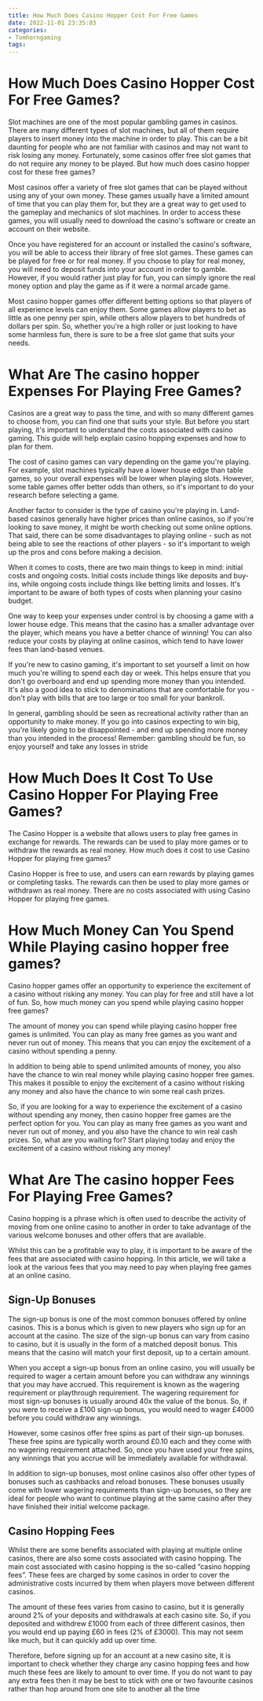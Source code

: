 ```yaml
---
title: How Much Does Casino Hopper Cost For Free Games 
date: 2022-11-01 23:35:03
categories:
- Tomhorngaming
tags:
---
```



#  How Much Does Casino Hopper Cost For Free Games? 

Slot machines are one of the most popular gambling games in casinos. There are many different types of slot machines, but all of them require players to insert money into the machine in order to play. This can be a bit daunting for people who are not familiar with casinos and may not want to risk losing any money. Fortunately, some casinos offer free slot games that do not require any money to be played. But how much does casino hopper cost for these free games?

Most casinos offer a variety of free slot games that can be played without using any of your own money. These games usually have a limited amount of time that you can play them for, but they are a great way to get used to the gameplay and mechanics of slot machines. In order to access these games, you will usually need to download the casino's software or create an account on their website.

Once you have registered for an account or installed the casino's software, you will be able to access their library of free slot games. These games can be played for free or for real money. If you choose to play for real money, you will need to deposit funds into your account in order to gamble. However, if you would rather just play for fun, you can simply ignore the real money option and play the game as if it were a normal arcade game.

Most casino hopper games offer different betting options so that players of all experience levels can enjoy them. Some games allow players to bet as little as one penny per spin, while others allow players to bet hundreds of dollars per spin. So, whether you're a high roller or just looking to have some harmless fun, there is sure to be a free slot game that suits your needs.

#  What Are The casino hopper Expenses For Playing Free Games? 

Casinos are a great way to pass the time, and with so many different games to choose from, you can find one that suits your style. But before you start playing, it's important to understand the costs associated with casino gaming. This guide will help explain casino hopping expenses and how to plan for them.

The cost of casino games can vary depending on the game you're playing. For example, slot machines typically have a lower house edge than table games, so your overall expenses will be lower when playing slots. However, some table games offer better odds than others, so it's important to do your research before selecting a game.

Another factor to consider is the type of casino you're playing in. Land-based casinos generally have higher prices than online casinos, so if you're looking to save money, it might be worth checking out some online options. That said, there can be some disadvantages to playing online - such as not being able to see the reactions of other players - so it's important to weigh up the pros and cons before making a decision.

When it comes to costs, there are two main things to keep in mind: initial costs and ongoing costs. Initial costs include things like deposits and buy-ins, while ongoing costs include things like betting limits and losses. It's important to be aware of both types of costs when planning your casino budget.

One way to keep your expenses under control is by choosing a game with a lower house edge. This means that the casino has a smaller advantage over the player, which means you have a better chance of winning! You can also reduce your costs by playing at online casinos, which tend to have lower fees than land-based venues.

If you're new to casino gaming, it's important to set yourself a limit on how much you're willing to spend each day or week. This helps ensure that you don't go overboard and end up spending more money than you intended. It's also a good idea to stick to denominations that are comfortable for you - don't play with bills that are too large or too small for your bankroll.

In general, gambling should be seen as recreational activity rather than an opportunity to make money. If you go into casinos expecting to win big, you're likely going to be disappointed - and end up spending more money than you intended in the process! Remember: gambling should be fun, so enjoy yourself and take any losses in stride

#  How Much Does It Cost To Use Casino Hopper For Playing Free Games? 

The Casino Hopper is a website that allows users to play free games in exchange for rewards. The rewards can be used to play more games or to withdraw the rewards as real money. How much does it cost to use Casino Hopper for playing free games?

Casino Hopper is free to use, and users can earn rewards by playing games or completing tasks. The rewards can then be used to play more games or withdrawn as real money. There are no costs associated with using Casino Hopper for playing free games.

#  How Much Money Can You Spend While Playing casino hopper free games? 

Casino hopper games offer an opportunity to experience the excitement of a casino without risking any money. You can play for free and still have a lot of fun. So, how much money can you spend while playing casino hopper free games?

The amount of money you can spend while playing casino hopper free games is unlimited. You can play as many free games as you want and never run out of money. This means that you can enjoy the excitement of a casino without spending a penny.

In addition to being able to spend unlimited amounts of money, you also have the chance to win real money while playing casino hopper free games. This makes it possible to enjoy the excitement of a casino without risking any money and also have the chance to win some real cash prizes.

So, if you are looking for a way to experience the excitement of a casino without spending any money, then casino hopper free games are the perfect option for you. You can play as many free games as you want and never run out of money, and you also have the chance to win real cash prizes. So, what are you waiting for? Start playing today and enjoy the excitement of a casino without risking any money!

#  What Are The casino hopper Fees For Playing Free Games?

Casino hopping is a phrase which is often used to describe the activity of moving from one online casino to another in order to take advantage of the various welcome bonuses and other offers that are available.

Whilst this can be a profitable way to play, it is important to be aware of the fees that are associated with casino hopping. In this article, we will take a look at the various fees that you may need to pay when playing free games at an online casino.

## Sign-Up Bonuses

The sign-up bonus is one of the most common bonuses offered by online casinos. This is a bonus which is given to new players who sign up for an account at the casino. The size of the sign-up bonus can vary from casino to casino, but it is usually in the form of a matched deposit bonus. This means that the casino will match your first deposit, up to a certain amount.

When you accept a sign-up bonus from an online casino, you will usually be required to wager a certain amount before you can withdraw any winnings that you may have accrued. This requirement is known as the wagering requirement or playthrough requirement. The wagering requirement for most sign-up bonuses is usually around 40x the value of the bonus. So, if you were to receive a £100 sign-up bonus, you would need to wager £4000 before you could withdraw any winnings.

However, some casinos offer free spins as part of their sign-up bonuses. These free spins are typically worth around £0.10 each and they come with no wagering requirement attached. So, once you have used your free spins, any winnings that you accrue will be immediately available for withdrawal.

In addition to sign-up bonuses, most online casinos also offer other types of bonuses such as cashbacks and reload bonuses. These bonuses usually come with lower wagering requirements than sign-up bonuses, so they are ideal for people who want to continue playing at the same casino after they have finished their initial welcome package.

## Casino Hopping Fees

Whilst there are some benefits associated with playing at multiple online casinos, there are also some costs associated with casino hopping. The main cost associated with casino hopping is the so-called “casino hopping fees”. These fees are charged by some casinos in order to cover the administrative costs incurred by them when players move between different casinos.

The amount of these fees varies from casino to casino, but it is generally around 2% of your deposits and withdrawals at each casino site. So, if you deposited and withdrew £1000 from each of three different casinos, then you would end up paying £60 in fees (2% of £3000). This may not seem like much, but it can quickly add up over time.


Therefore, before signing up for an account at a new casino site, it is important to check whether they charge any casino hopping fees and how much these fees are likely to amount to over time. If you do not want to pay any extra fees then it may be best to stick with one or two favourite casinos rather than hop around from one site to another all the time